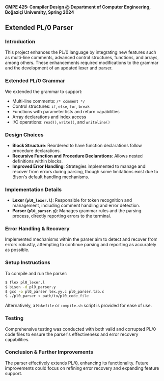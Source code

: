 
#### CMPE 425: Compiler Design @ Department of Computer Engineering, Boğaziçi University, Spring 2024
## Extended PL/0 Parser

### Introduction
This project enhances the PL/0 language by integrating new features such as multi-line comments, advanced control structures, functions, and arrays, among others. These enhancements required modifications to the grammar and the development of an updated lexer and parser.

### Extended PL/0 Grammar
We extended the grammar to support:
- Multi-line comments: `/* comment */`
- Control structures: `if`, `else`, `for`, `break`
- Functions with parameter lists and return capabilities
- Array declarations and index access
- I/O operations: `read()`, `write()`, and `writeline()`

### Design Choices
- **Block Structure**: Reordered to have function declarations follow procedure declarations.
- **Recursive Function and Procedure Declarations**: Allows nested definitions within blocks.
- **Improved Error Handling**: Strategies implemented to manage and recover from errors during parsing, though some limitations exist due to Bison's default handling mechanisms.

### Implementation Details
- **Lexer (`pl0_lexer.l`)**: Responsible for token recognition and management, including comment handling and error detection.
- **Parser (`pl0_parser.y`)**: Manages grammar rules and the parsing process, directly reporting errors to the terminal.

### Error Handling & Recovery
Implemented mechanisms within the parser aim to detect and recover from errors robustly, attempting to continue parsing and reporting as accurately as possible.

### Setup Instructions
To compile and run the parser:
```bash
$ flex pl0_lexer.l
$ bison -d pl0_parser.y
$ gcc -o pl0_parser lex.yy.c pl0_parser.tab.c
$ ./pl0_parser < path/to/pl0_code_file
```
Alternatively, a `Makefile` or `compile.sh` script is provided for ease of use.

### Testing
Comprehensive testing was conducted with both valid and corrupted PL/0 code files to ensure the parser's effectiveness and error recovery capabilities.

### Conclusion & Further Improvements
The parser effectively extends PL/0, enhancing its functionality. Future improvements could focus on refining error recovery and expanding feature support.
